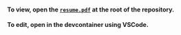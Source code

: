 #### To view, open the [`resume.pdf`](https://github.com/gabeklavans/resume/blob/main/resume.pdf) at the root of the repository.

#### To edit, open in the devcontainer using VSCode.